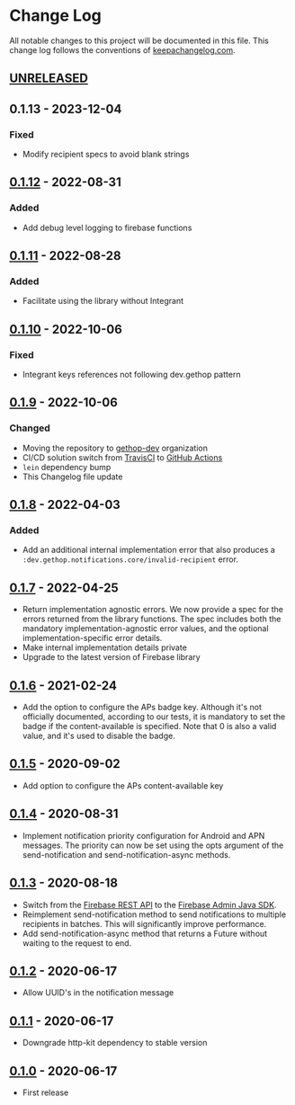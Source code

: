 # Change Log
All notable changes to this project will be documented in this file. This change log follows the conventions of [keepachangelog.com](http://keepachangelog.com/).

## [UNRELEASED]

## 0.1.13 - 2023-12-04
### Fixed
- Modify recipient specs to avoid blank strings

## [0.1.12] - 2022-08-31
### Added
- Add debug level logging to firebase functions

## [0.1.11] - 2022-08-28
### Added
- Facilitate using the library without Integrant

## [0.1.10] - 2022-10-06
### Fixed
- Integrant keys references not following dev.gethop pattern

## [0.1.9] - 2022-10-06
### Changed
- Moving the repository to [gethop-dev](https://github.com/gethop-dev) organization
- CI/CD solution switch from [TravisCI](https://travis-ci.org/) to [GitHub Actions](Ihttps://github.com/features/actions)
- `lein` dependency bump
- This Changelog file update

## [0.1.8] - 2022-04-03
### Added
- Add an additional internal implementation error that also produces a `:dev.gethop.notifications.core/invalid-recipient` error.

## [0.1.7] - 2022-04-25
- Return implementation agnostic errors. We now provide a spec for the errors returned from the library functions. The spec includes both the mandatory implementation-agnostic error values, and the optional implementation-specific error details.
- Make internal implementation details private
- Upgrade to the latest version of Firebase library

## [0.1.6] - 2021-02-24
- Add the option to configure the APs badge key. Although it's not
  officially documented, according to our tests, it is mandatory to
  set the badge if the content-available is specified. Note that 0
  is also a valid value, and it's used to disable the badge.

## [0.1.5] - 2020-09-02
- Add option to configure the APs content-available key

## [0.1.4] - 2020-08-31
- Implement notification priority configuration for Android and APN messages. The priority can now be set using the opts argument of the send-notification and send-notification-async methods.

## [0.1.3] - 2020-08-18
- Switch from the [Firebase REST API](https://firebase.google.com/docs/reference/fcm/rest/v1/projects.messages) to the [Firebase Admin Java SDK](https://github.com/firebase/firebase-admin-java).
- Reimplement send-notification method to send notifications to multiple recipients in batches. This will significantly improve performance.
- Add send-notification-async method that returns a Future without waiting to the request to end.

## [0.1.2] - 2020-06-17
- Allow UUID's in the notification message

## [0.1.1] - 2020-06-17
- Downgrade http-kit dependency to stable version

## [0.1.0] - 2020-06-17
- First release

[UNRELEASED]: https://github.com/gethop-dev/notifications.firebase/compare/v0.1.12...HEAD
[0.1.12]: https://github.com/gethop-dev/notifications.firebase/compare/0.1.11...0.1.12
[0.1.11]: https://github.com/gethop-dev/notifications.firebase/compare/0.1.10...0.1.11
[0.1.10]: https://github.com/gethop-dev/notifications.firebase/compare/0.1.9...0.1.10
[0.1.9]: https://github.com/gethop-dev/notifications.firebase/compare/0.1.8...0.1.9
[0.1.8]: https://github.com/gethop-dev/notifications.firebase/compare/0.1.7...0.1.8
[0.1.7]: https://github.com/gethop-dev/notifications.firebase/compare/0.1.6...0.1.7
[0.1.6]: https://github.com/gethop-dev/notifications.firebase/compare/0.1.5...0.1.6
[0.1.5]: https://github.com/gethop-dev/notifications.firebase/compare/0.1.4...0.1.5
[0.1.4]: https://github.com/gethop-dev/notifications.firebase/compare/0.1.3...0.1.4
[0.1.3]: https://github.com/gethop-dev/notifications.firebase/compare/0.1.2...0.1.3
[0.1.2]: https://github.com/gethop-dev/notifications.firebase/compare/0.1.1...0.1.2
[0.1.1]: https://github.com/gethop-dev/notifications.firebase/compare/0.1.0...0.1.1
[0.1.0]: https://github.com/gethop-dev/notifications.firebase/releases/tag/0.1.0
